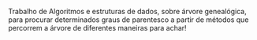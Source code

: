 Trabalho de Algoritmos e estruturas de dados, sobre árvore genealógica, para procurar determinados graus de parentesco a partir de métodos que percorrem a árvore de diferentes maneiras para achar!
